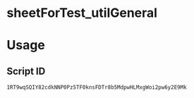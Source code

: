 # sheetForTest_utilGeneral

# Usage

## Script ID

```
1RT9wqSQIY82cdkNNP0Pz5TF0knsFDTr8b5MdpwHLMxgWoi2pw6y2E9Mk
```
